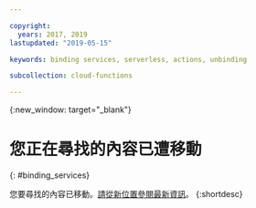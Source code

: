 ```yaml
---

copyright:
  years: 2017, 2019
lastupdated: "2019-05-15"

keywords: binding services, serverless, actions, unbinding

subcollection: cloud-functions

---
```


{:new_window: target="_blank"}
# 您正在尋找的內容已遭移動
{: #binding_services}

您要尋找的內容已移動。[請從新位置參閱最新資訊](/docs/openwhisk?topic=cloud-functions-services)。
{:shortdesc}
